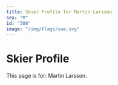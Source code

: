```yaml
---
title: Skier Profile for Martin Larsson
sex: "M"
id: "308"
image: "/img/flags/swe.svg" 
---
```


# Skier Profile

This page is for: Martin Larsson.
    
